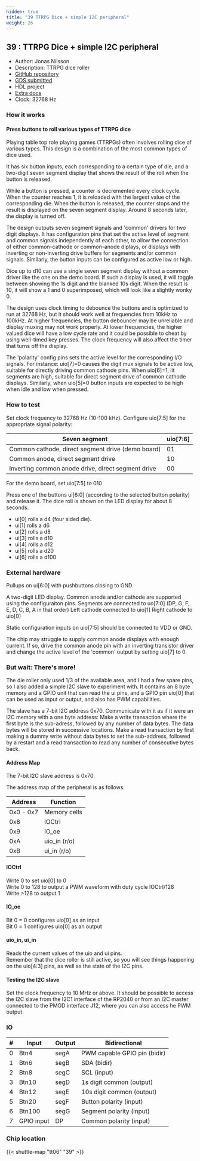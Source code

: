 ```yaml
---
hidden: true
title: "39 TTRPG Dice + simple I2C peripheral"
weight: 26
---
```


## 39 : TTRPG Dice + simple I2C peripheral

* Author: Jonas Nilsson
* Description: TTRPG dice roller
* [GitHub repository](https://github.com/sanojn/tt06_ttrpg_dice)
* [GDS submitted](https://github.com/sanojn/tt06_ttrpg_dice/actions/runs/8738887319)
* HDL project
* [Extra docs](None)
* Clock: 32768 Hz

### How it works

#### Press buttons to roll various types of TTRPG dice

Playing table top role playing games (TTRPGs) often involves rolling dice of various types.
This design is a combination of the most common types of dice used.

It has six button inputs, each corresponding to a certain type of die, and a two-digit seven segment display that shows the result of the roll when the button is released.

While a button is pressed, a counter is decremented every clock cycle. When the counter reaches 1, it is reloaded with the largest value of the corresponding die. When the button is released, the counter stops and the result is displayed on the seven segment display. Around 8 seconds later, the display is turned off.

The design outputs seven segment signals and 'common' drivers for two digit displays. It has configuration pins that set the active level of segment and common signals independently of each other, to allow the connection of either common-cathode or common-anode diplays, or displays with inverting or non-inverting drive buffers for segments and/or common signals. Similarly, the button inputs can be configured as active low or high.

Dice up to d10 can use a single seven segment display without a common driver like the one on the demo board. If such a display is used, it will toggle between showing the 1s digit and the blanked 10s digit. When the result is 10, it will show a 1 and 0 superimposed, which will look like a slightly wonky 0.

The design uses clock timing to debounce the buttons and is optimized to run at 32768 Hz, but it should work well at frequencies from 10kHz to 100kHz. At higher frequencies, the button debouncer may be unreliable and display muxing may not work properly. At lower frequencies, the higher valued dice will have a low cycle rate and it could be possible to cheat by using well-timed key presses. The clock frequency will also affect the timer that turns off the display.

The 'polarity' config pins sets the active level for the corresponding I/O signals. For instance: uio[7]=0 causes the digit mux signals to be active low, suitable for directly driving common cathode pins. When uio[6]=1, lit segments are high, suitable for direct segment drive of common cathode displays. Similarly, when uio[5]=0 button inputs are expected to be high when idle and low when pressed.

### How to test

Set clock frequency to 32768 Hz (10-100 kHz).
Configure uio[7:5] for the appropriate signal polarity:

| Seven segment                                       | uio[7:6] |
| ----------------------------------------------------| -------- |
| Common cathode, direct segment drive (demo board)   | 01       |
| Common anode, direct segment drive                  | 10       |
| Inverting common anode drive, direct segment drive  | 00       |

For the demo board, set uio[7:5] to 010

Press one of the buttons ui[6:0] (according to the selected button polarity) and release it.
The dice roll is shown on the LED display for about 8 seconds.

* ui[0] rolls a d4 (four sided die).
* ui[1] rolls a d6
* ui[2] rolls a d8
* ui[3] rolls a d10
* ui[4] rolls a d12
* ui[5] rolls a d20
* ui[6] rolls a d100

### External hardware

Pullups on ui[6:0] with pushbuttons closing to GND.

A two-digit LED display. Common anode and/or cathode are supported using the configuraiton pins.
Segments are connected to uo[7:0] (DP, G, F, E, D, C, B, A in that order)
Left cathode connected to uio[1]
Right cathode to uio[0]

Static configuration inputs on uio[7:5] should be connected to VDD or GND.

The chip may struggle to supply common anode displays with enough current.
If so, drive the common anode pin with an inverting transistor driver and
change the active level of the 'common' output by setting uio[7] to 0.

### But wait: There's more!

The die roller only used 1/3 of the available area, and I had a few spare pins, so I also added a simple I2C slave to experiment with. It contains an 8 byte memory and a GPIO unit that can read the ui pins, and a GPIO pin uio[0] that can be used as input or output, and also has PWM capabilities.

The slave has a 7-bit I2C address 0x70. Communicate with it as if it were an I2C memory with a one byte address: Make a write transaction where the first byte is the sub-adress, followed by any number of data bytes. The data bytes will be stored in successive locations. Make a read transaction by first making a dummy write without data bytes to set the sub-address, followed by a restart and a read transaction to read any number of consecutive bytes back.

#### Address Map

The 7-bit I2C slave address is 0x70.

The address map of the peripheral is as follows:

| Address   | Function     |
| --------- | ------------ |
| 0x0 - 0x7 | Memory cells |
| 0x8       | IOCtrl       |
| 0x9       | IO_oe        |
| 0xA       | uio_in (r/o) |
| 0xB       | ui_in (r/o)  |

#### IOCtrl

Write 0 to set uio[0] to 0  
Write 0 to 128 to output a PWM waveform with duty cycle IOCtrl/128  
Write >128 to output 1

#### IO_oe

Bit 0 = 0 configures uio[0] as an input  
Bit 0 = 1 configures uio[0] as an output

#### uio_in, ui_in

Reads the current values of the uio and ui pins.  
Remember that the dice roller is still active, so you will see things happening on the uio[4:3] pins, as well as the state of the I2C pins.

#### Testing the I2C slave

Set the clock frequency to 10 MHz or above. It should be possible to access the I2C slave from the I2C1 interface of the RP2040 or from an I2C master connected to the PMOD interface J12, where you can also access he PWM output.


### IO

| # | Input          | Output         | Bidirectional   |
| - | -------------- | -------------- | --------------- |
| 0 | Btn4 | segA | PWM capable GPIO pin (bidir) |
| 1 | Btn6 | segB | SDA (bidir) |
| 2 | Btn8 | segC | SCL (input) |
| 3 | Btn10 | segD | 1s digit common (output) |
| 4 | Btn12 | segE | 10s digit common (output) |
| 5 | Btn20 | segF | Button polarity (input) |
| 6 | Btn100 | segG | Segment polarity (input) |
| 7 | GPIO input | DP | Common polarity (input) |

### Chip location

{{< shuttle-map "tt06" "39" >}}
